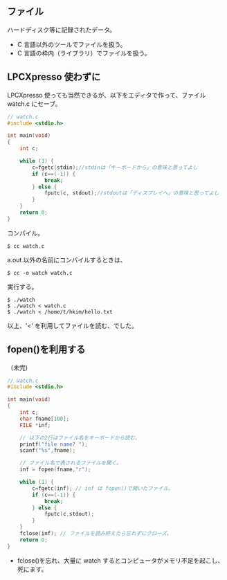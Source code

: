 ## ファイル

ハードディスク等に記録されたデータ。

* C 言語以外のツールでファイルを扱う。
* C 言語の枠内（ライブラリ）でファイルを扱う。


## LPCXpresso 使わずに

LPCXpresso 使っても当然できるが、以下をエディタで作って、ファイル　watch.c にセーブ。

````c
// watch.c
#include <stdio.h>

int main(void) 
{
	int c;

	while (1) {
		c=fgetc(stdin);//stdinは「キーボードから」の意味と思ってよし
		if (c==(-1)) {
			break;
		} else {
			fputc(c, stdout);//stdoutは「ディスプレイへ」の意味と思ってよし
		}
	}
	return 0;
}
````

コンパイル。

````
$ cc watch.c
````

a.out 以外の名前にコンパイルするときは、

````
$ cc -o watch watch.c
````

実行する。

````
$ ./watch
$ ./watch < watch.c
$ ./watch < /home/t/hkim/hello.txt
````

以上、'<' を利用してファイルを読む、でした。

## fopen()を利用する
（未完)

````c
// watch.c
#include <stdio.h>

int main(void) 
{
	int c;
	char fname[100];
	FILE *inf;

	// 以下の2行はファイル名をキーボードから読む。
	printf("file name? ");
	scanf("%s",fname);

	// ファイル名で表されるファイルを開く。
	inf = fopen(fname,"r");

	while (1) {
		c=fgetc(inf); // inf は fopen()で開いたファイル。
		if (c==(-1)) {
			break;
		} else {
			fputc(c,stdout);
		}
	}
	fclose(inf); // ファイルを読み終えたら忘れずにクローズ。
	return 0;
}
````

* fclose()を忘れ、大量に watch するとコンピュータがメモリ不足を起こし、死にます。

